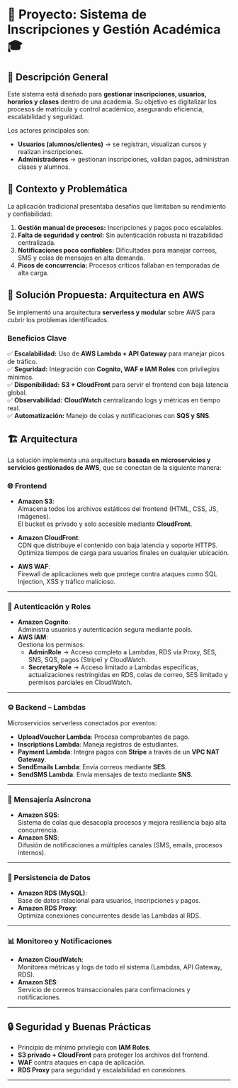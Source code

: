 #  📖 Proyecto: Sistema de Inscripciones y Gestión Académica 🎓

## 📌 Descripción General  
Este sistema está diseñado para **gestionar inscripciones, usuarios, horarios y clases** dentro de una academia. Su objetivo es digitalizar los procesos de matrícula y control académico, asegurando eficiencia, escalabilidad y seguridad.  

Los actores principales son:  
- **Usuarios (alumnos/clientes)** → se registran, visualizan cursos y realizan inscripciones.  
- **Administradores** → gestionan inscripciones, validan pagos, administran clases y alumnos. 

## 📌 Contexto y Problemática  

La aplicación tradicional presentaba desafíos que limitaban su rendimiento y confiabilidad:  

1. **Gestión manual de procesos:** Inscripciones y pagos poco escalables.  
2. **Falta de seguridad y control:** Sin autenticación robusta ni trazabilidad centralizada.  
3. **Notificaciones poco confiables:** Dificultades para manejar correos, SMS y colas de mensajes en alta demanda.  
4. **Picos de concurrencia:** Procesos críticos fallaban en temporadas de alta carga.  

## 🚀 Solución Propuesta: Arquitectura en AWS  

Se implementó una arquitectura **serverless y modular** sobre AWS para cubrir los problemas identificados.  

### Beneficios Clave  
✅ **Escalabilidad:** Uso de **AWS Lambda + API Gateway** para manejar picos de tráfico.  
✅ **Seguridad:** Integración con **Cognito, WAF e IAM Roles** con privilegios mínimos.  
✅ **Disponibilidad:** **S3 + CloudFront** para servir el frontend con baja latencia global.  
✅ **Observabilidad:** **CloudWatch** centralizando logs y métricas en tiempo real.  
✅ **Automatización:** Manejo de colas y notificaciones con **SQS y SNS**.  


## 🏗️ Arquitectura  

La solución implementa una arquitectura **basada en microservicios y servicios gestionados de AWS**, que se conectan de la siguiente manera:

### 🌐 Frontend  
- **Amazon S3**:  
  Almacena todos los archivos estáticos del frontend (HTML, CSS, JS, imágenes).  
  El bucket es privado y solo accesible mediante **CloudFront**.  

- **Amazon CloudFront**:  
  CDN que distribuye el contenido con baja latencia y soporte HTTPS.  
  Optimiza tiempos de carga para usuarios finales en cualquier ubicación.  

- **AWS WAF**:  
  Firewall de aplicaciones web que protege contra ataques como SQL Injection, XSS y tráfico malicioso.  

---

### 🔐 Autenticación y Roles  
- **Amazon Cognito**:  
  Administra usuarios y autenticación segura mediante pools.  
- **AWS IAM**:  
  Gestiona los permisos:  
  - **AdminRole** → Acceso completo a Lambdas, RDS vía Proxy, SES, SNS, SQS, pagos (Stripe) y CloudWatch.  
  - **SecretaryRole** → Acceso limitado a Lambdas específicas, actualizaciones restringidas en RDS, colas de correo, SES limitado y permisos parciales en CloudWatch.  

---

### ⚙️ Backend – Lambdas  
Microservicios serverless conectados por eventos:  

- **UploadVoucher Lambda**: Procesa comprobantes de pago.  
- **Inscriptions Lambda**: Maneja registros de estudiantes.  
- **Payment Lambda**: Integra pagos con **Stripe** a través de un **VPC NAT Gateway**.  
- **SendEmails Lambda**: Envía correos mediante **SES**.  
- **SendSMS Lambda**: Envía mensajes de texto mediante **SNS**.  

---

### 📩 Mensajería Asíncrona  
- **Amazon SQS**:  
  Sistema de colas que desacopla procesos y mejora resiliencia bajo alta concurrencia.  
- **Amazon SNS**:  
  Difusión de notificaciones a múltiples canales (SMS, emails, procesos internos).  

---

### 💾 Persistencia de Datos  
- **Amazon RDS (MySQL)**:  
  Base de datos relacional para usuarios, inscripciones y pagos.  
- **Amazon RDS Proxy**:  
  Optimiza conexiones concurrentes desde las Lambdas al RDS.  

---

### 📊 Monitoreo y Notificaciones  
- **Amazon CloudWatch**:  
  Monitorea métricas y logs de todo el sistema (Lambdas, API Gateway, RDS).  
- **Amazon SES**:  
  Servicio de correos transaccionales para confirmaciones y notificaciones.  

---

## 🔒 Seguridad y Buenas Prácticas  
- Principio de mínimo privilegio con **IAM Roles**.  
- **S3 privado + CloudFront** para proteger los archivos del frontend.  
- **WAF** contra ataques en capa de aplicación.  
- **RDS Proxy** para seguridad y escalabilidad en conexiones.  

---